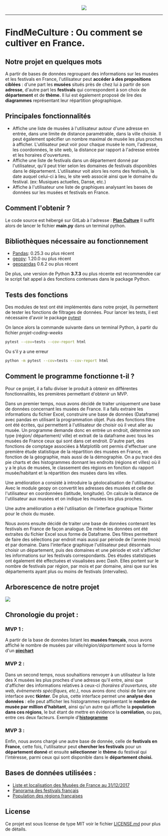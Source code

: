<div align="center">
  <img src="https://www.syvadec.fr/photo/art/grande/14907905-20508504.jpg?v=1536051686"><br>
</div>

-----------------

# FindMeCulture : Ou comment se cultiver en France.


## Notre projet en quelques mots

A partir de bases de données regroupant des informations sur les musées et les festivals en France, 
l'utilisateur peut **accéder à des propositions ciblées** : d'une part les **musées** situés près de chez lui à partir de son **adresse**, 
d'autre part les **festivals** qui correspondent à son choix de **département** et de **thème.** 
Il lui est également proposé de lire des **diagrammes** représentant leur répartition géographique.

## Principales fonctionnalités
  - Affiche une liste de musées à l'utilisateur autour d'une adresse en entrée, dans une limite de distance paramétrable, dans la ville choisie.
    Il peut également spécifier un nombre maximal de musée les plus proches à afficher. L'utilisateur peut voir pour chaque musée le nom, l'adresse, les coordonnées, le site web, 
    la distance par rapport à l'adresse entrée et les horaires d'ouvertures.
  - Affiche une liste de festivals dans un département donné par l'utilisateur, qu'il peut trier selon les domaines de festivals disponibles dans le département.
    L'utilisateur voit alors les noms des festivals, la date auquel celui-ci à lieu, le site web associé ainsi que le domaine du festival. (ex: Musiques actuelles, Danse, etc.)
  - Affiche à l'utilisateur une liste de graphiques analysant les bases de données sur les musées et festivals en France.

  

## Comment l'obtenir ?

Le code source est hébergé sur GitLab à l'adresse : [**Plan Culture**](https://gitlab-cw8.centralesupelec.fr/2019ahvound/projet-coding-weeks)
Il suffit alors de lancer le fichier **main.py** dans un terminal python.




## Bibliothèques nécessaire au fonctionnement 
- [Pandas](https://pypi.org/project/pandas/): 0.25.3 ou plus récent
- [geopy](https://pypi.org/project/geopy/): 1.20.0 ou plus récent
- [geopandas](https://pypi.org/project/geopandas/) 0.6.2 ou plus récent

De plus, une version de Python **3.7.3** ou plus récente est recommendée car le script fait appel à des fonctions contenues dans le package Python.



## Tests des fonctions
Des modules de test ont été implémentés dans notre projet, ils permettent de tester les fonctions de filtrages de données.
Pour lancer les tests, il est nécessaire d'avoir le package [pytest](https://pypi.org/project/pytest/)

On lance alors la commande suivante dans un terminal Python, à partir du fichier *projet-coding-weeks*

```sh
pytest --cov=tests --cov-report html

```
Ou s'il y a une erreur 

```sh
python -m pytest --cov=tests --cov-report html

```

## Comment le programme fonctionne t-il ?
Pour ce projet, il a fallu diviser le produit à obtenir en différentes fonctionnalités, les premières permettant d'obtenir un MVP.

Dans un premier temps, nous avons décidé de traiter uniquement une base de données concernant les musées de France.
Il a fallu extraire les informations du fichier Excel, construire une base de données (Dataframe) avec pandas en utilisant la programmation objet.
Puis des fonctions filtre ont été écrites, qui permettent à l'utilisateur de choisir où il veut aller au musée.
Un programme demande donc en entrée un endroit, détermine son type (région/ département/ ville) et extrait de la dataframe avec tous les musées de France ceux qui sont dans cet endroit.
D'autre part, des fonctions de comptage associées à Matplotlib ont permis d'effectuer une première étude statistique de la répartition des musées en France, en fonction de la géographie, mais aussi de la démographie.
On a pu tracé des pie charts et des histogrammes donnant les endroits (régions et villes) où il y a le plus de musées, le classement des régions en fonction du rapport musée/habitant et la répartition des musées dans les villes.

Une amélioration a consisté à introduire la géolocalisation de l'utilisateur.
Avec le module geopy on convertit les adresses des musées et celle de l'utilisateur en coordonnées (latitude, longitude).
On calcule la distance de l'utilisateur aux musées et on indique les musées les plus proches.

Une autre amélioration a été l'utilisation de l'interface graphique Tkinter pour le choix du musée.

Nous avons ensuite décidé de traiter une base de données contenant les festivals en France de façon analogue.
De même les données ont été extraites du fichier Excel sous forme de Dataframe.
Des filtres permettent de faire des sélections par endroit mais aussi par période de l'année (mois) et par domaine.
Dans l'interface graphique l'utilisateur peut désormais choisir un département, puis des domaines et une période et voit s'afficher les informations sur les festivals correspondants.
Des études statistiques ont également été effectuées et visualisées avec Dash.
Elles portent sur le nombre de festivals par région, par mois et par domaine, ainsi que sur les départements ayant plus ou moins de festivals (intervalles).


## Arborescence de notre projet

<div>
  <img src="https://i.ibb.co/BPFF7Kh/Arborescence.png"><br>
</div>

## Chronologie du projet :

###                                       **MVP 1** : 
A partir de la base de données listant les **musées français**, nous avons affiché le nombre de musées 
par *ville/région/département* sous la forme d'un [**piechart**](https://ibb.co/PcwQ4vq)


###                                      **MVP 2** : 
Dans un second temps, nous souhaitions renvoyer à un utilisateur la liste des X musées les plus proches d'une adresse qu'il entre, 
ainsi que d'afficher des informations relatives à ceux-ci *(horaires d'ouvertures, site web, évènements spécifiques, etc.)*,
nous avons donc choisi de faire une interface avec **tkinter**. 
De plus, cette interface permet une **analyse des données** : elle peut afficher les histogrammes représentant le **nombre de musée par million d'habitant**, 
ainsi qu'un autre qui affiche la **population dans ces régions**, 
le but étant de mettre en évidence la **corrélation**, ou pas, entre ces deux facteurs. 
Exemple d'[**histogramme**](https://ibb.co/3MPV7Rw)


###                                       **MVP 3** : 
Enfin, nous avons chargé une autre base de donnée, celle de **festivals en France**, cette fois,
l'utilisateur peut **chercher les festivals** pour un **département donné** et 
ensuite **sélectionner** le **thème** du festival qui l'intéresse, 
parmi ceux qui sont disponible dans le **département choisi.**

## Bases de données utilisées :

- [Liste et localisation des Musées de France au 31/12/2017](https://www.data.gouv.fr/fr/datasets/liste-et-localisation-des-musees-de-france/)
- [Panorama des festivals français](https://www.data.gouv.fr/fr/datasets/r/4415a028-aa8e-447d-a2e9-d3917b9bd278)
- [Population des régions françaises](https://www.insee.fr/fr/statistiques/fichier/3677785/ensemble.xls)


## License

Ce projet est sous license de type MIT voir le fichier [LICENSE.md](LICENSE.md) pour plus de détails.

